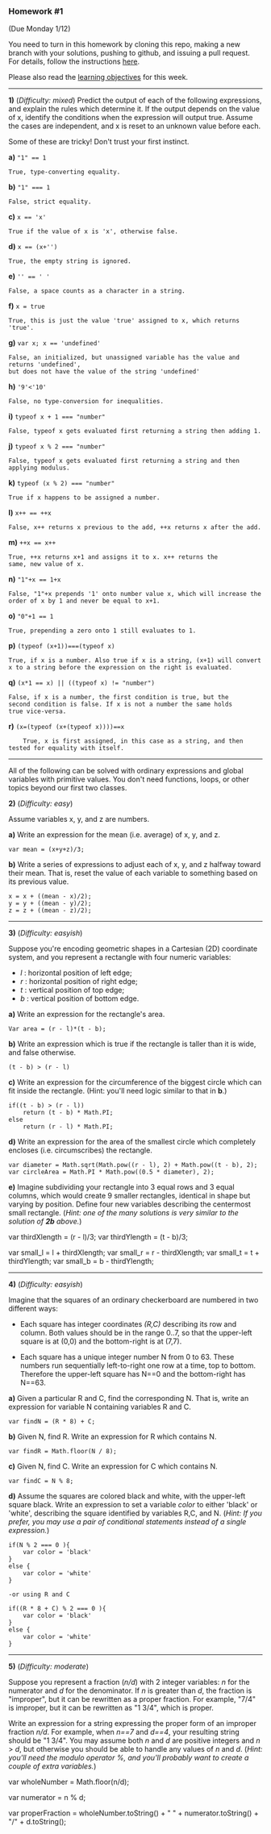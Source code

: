 
### Homework #1
(Due Monday 1/12)

You need to turn in this homework by cloning this repo, making a new branch with your solutions, pushing to github, and issuing a pull request.
For details, follow the instructions [here](http://portlandcodeschool.github.io/jse/2015/01/07/command-line-and-git-slides/#/14).

Please also read the [learning objectives](objectives.md) for this week.

---

**1)** (_Difficulty: mixed_)
Predict the output of each of the following expressions, and explain the rules which determine it.
If the output depends on the value of x, identify the conditions when the expression will output true.  Assume the cases are independent, and x is reset to an unknown value before each.

Some of these are tricky!  Don't trust your first instinct.  


**a)** `"1" == 1`

	True, type-converting equality.     					

**b)** `"1" === 1`

	False, strict equality.    					

**c)** `x == 'x'`  

	True if the value of x is 'x', otherwise false.   					

**d)** `x == (x+'')`  

	True, the empty string is ignored.					

**e)** `'' == ' '`	

	False, a space counts as a character in a string.					

**f)** `x = true`

	True, this is just the value 'true' assigned to x, which returns 'true'.						

**g)** `var x; x == 'undefined'`

	False, an initialized, but unassigned variable has the value and returns 'undefined',
	but does not have the value of the string 'undefined'		

**h)** `'9'<'10'`	

	False, no type-conversion for inequalities.					

**i)** `typeof x + 1 === "number"`	

	False, typeof x gets evaluated first returning a string then adding 1.	

**j)** `typeof x % 2 === "number"`	

	False, typeof x gets evaluated first returning a string and then applying modulus.	

**k)** `typeof (x % 2) === "number"`	

	True if x happens to be assigned a number.

**l)** `x++ == ++x`	

	False, x++ returns x previous to the add, ++x returns x after the add.

**m)** `++x == x++`	

	True, ++x returns x+1 and assigns it to x. x++ returns the 							same, new value of x. 

**n)** `"1"+x == 1+x`	

	False, "1"+x prepends '1' onto number value x, which will increase the order of x by 1 and never be equal to x+1.				

**o)** `"0"+1 == 1`							

	True, prepending a zero onto 1 still evaluates to 1.

**p)** `(typeof (x+1))===(typeof x)`		

	True, if x is a number. Also true if x is a string, (x+1) will convert x to a string before the expression on the right is evaluated.

**q)** `(x*1 == x) || ((typeof x) != "number")`	

	False, if x is a number, the first condition is true, but the 
	second condition is false. If x is not a number the same holds 
	true vice-versa.

**r)** `(x=(typeof (x+(typeof x))))==x`		

		True, x is first assigned, in this case as a string, and then tested for equality with itself.		


---

All of the following can be solved with ordinary expressions and global variables with primitive values.  You don't need functions, loops, or other topics beyond our first two classes.

 **2)** (_Difficulty: easy_)

Assume variables x, y, and z are numbers.

**a)**
Write an expression for the mean (i.e. average) of x, y, and z.

	var mean = (x+y+z)/3;

**b)**
Write a series of expressions to adjust each of x, y, and z halfway toward their mean.
That is, reset the value of each variable to something based on its previous value.

	x = x + ((mean - x)/2);
	y = y + ((mean - y)/2);
	z = z + ((mean - z)/2);

---

**3)** (_Difficulty: easyish_)

Suppose you're encoding geometric shapes in a Cartesian (2D) coordinate system, and you represent a rectangle with four numeric variables:

- _l_ : horizontal position of left edge;
- _r_ : horizontal position of right edge;
- _t_ : vertical position of top edge;
- _b_ : vertical position of bottom edge.

**a)**
Write an expression for the rectangle's area.

	Var area = (r - l)*(t - b);

**b)**
Write an expression which is true if the rectangle is taller than it is wide, and false otherwise.

	(t - b) > (r - l)

**c)**
Write an expression for the circumference of the biggest circle which can fit inside the rectangle.  (Hint: you'll need logic similar to that in **b**.)

	if((t - b) > (r - l))
		return (t - b) * Math.PI;
	else
		return (r - l) * Math.PI;


**d)**
Write an expression for the area of the smallest circle which completely encloses (i.e. circumscribes) the rectangle.

	var diameter = Math.sqrt(Math.pow((r - l), 2) + Math.pow((t - b), 2);
	var circleArea = Math.PI * Math.pow((0.5 * diameter), 2);


**e)**
Imagine subdividing your rectangle into 3 equal rows and 3 equal columns, which would create 9 smaller rectangles, identical in shape but varying by position.
Define four new variables describing the centermost small rectangle.
(_Hint: one of the many solutions is very similar to the solution of **2b** above._)

var thirdXlength = (r - l)/3;
var thirdYlength = (t - b)/3;

var small_l = l + thirdXlength;
var small_r = r - thirdXlength;
var small_t = t + thirdYlength;
var small_b = b - thirdYlength;

---

**4)** (_Difficulty: easyish_)

Imagine that the squares of an ordinary checkerboard are numbered in two different ways:

* Each square has integer coordinates _(R,C)_ describing its row and column.  Both values should be in the range 0..7, so that the upper-left square is at (0,0) and the bottom-right is at (7,7).

* Each square has a unique integer number N from 0 to 63.  These numbers run sequentially left-to-right one row at a time, top to bottom.  Therefore the upper-left square has N==0 and the bottom-right has N==63.

**a)**  Given a particular R and C, find the corresponding N.  That is, write an expression for variable N containing variables R and C.

	var findN = (R * 8) + C;

**b)**  Given N, find R.  Write an expression for R which contains N.

	var findR = Math.floor(N / 8);

**c)**  Given N, find C.  Write an expression for C which contains N.

	var findC = N % 8;

**d)**  Assume the squares are colored black and white, with the upper-left square black.
Write an expression to set a variable _color_ to either 'black' or 'white', describing the square identified by variables R,C, and N.
(_Hint: If you prefer, you may use a pair of conditional statements instead of a single expression._)

	if(N % 2 === 0 ){
		var color = 'black'
	}
	else {
		var color = 'white'
	}

	-or using R and C

	if((R * 8 + C) % 2 === 0 ){
		var color = 'black'
	}
	else {
		var color = 'white'
	}

---

**5)** (_Difficulty: moderate_)

Suppose you represent a fraction (_n/d_) with 2 integer variables: _n_ for the numerator and _d_ for the denominator.
If _n_ is greater than _d_, the fraction is "improper", but it can be rewritten as a proper fraction.  For example, "7/4" is improper, but it can be rewritten as "1 3/4", which is proper.

Write an expression for a string expressing the proper form of an improper fraction _n/d_.  For example, when _n==7_ and _d==4_, your resulting string should be "1 3/4".  You may assume both _n_ and _d_ are positive integers and _n_ > _d_, but otherwise you should be able to handle any values of _n_ and _d_.
(_Hint: you'll need the modulo operator _%_, and you'll probably want to create a couple of extra variables._)


var wholeNumber = Math.floor(n/d);

var numerator = n % d;

var properFraction = wholeNumber.toString() + " " + numerator.toString() + "/" + d.toString();











